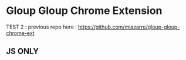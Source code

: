 # Gloup Gloup Chrome Extension

TEST 2 : previous repo here : https://github.com/miazarre/gloup-gloup-chrome-ext

## JS ONLY

